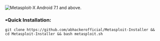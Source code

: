 #
![Metasploit-X](https://user-images.githubusercontent.com/63346676/90859128-349c7800-e3a5-11ea-8508-5374945f017e.jpeg)
Android 7.1 and above.

### •Quick Installation:

```git clone https://github.com/abhackerofficial/Metasploit-Installer && cd Metasploit-Installer && bash metasploit.sh``` <br/>
